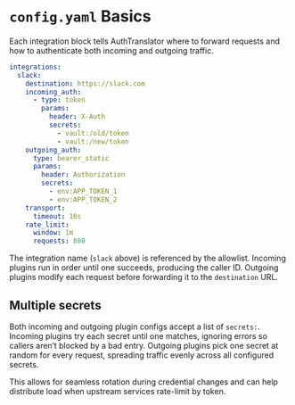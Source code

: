 # `config.yaml` Basics

Each integration block tells AuthTranslator where to forward requests and how to authenticate both incoming and outgoing traffic.

```yaml
integrations:
  slack:
    destination: https://slack.com
    incoming_auth:
      - type: token
        params:
          header: X-Auth
          secrets:
            - vault:/old/token
            - vault:/new/token
    outgoing_auth:
      type: bearer_static
      params:
        header: Authorization
        secrets:
          - env:APP_TOKEN_1
          - env:APP_TOKEN_2
    transport:
      timeout: 10s
    rate_limit:
      window: 1m
      requests: 800
```

The integration name (`slack` above) is referenced by the allowlist. Incoming plugins run in order until one succeeds, producing the caller ID. Outgoing plugins modify each request before forwarding it to the `destination` URL.

## Multiple secrets

Both incoming and outgoing plugin configs accept a list of `secrets:`. Incoming plugins try each secret until one matches, ignoring errors so callers aren’t blocked by a bad entry. Outgoing plugins pick one secret at random for every request, spreading traffic evenly across all configured secrets.

This allows for seamless rotation during credential changes and can help distribute load when upstream services rate-limit by token.
